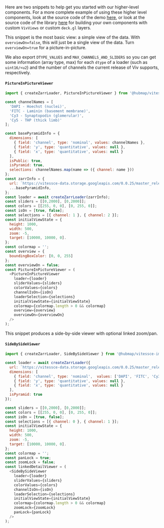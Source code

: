 Here are two snippets to help get you started with our higher-level components. For a more complete example of using these higher level components, look at the source code of the demo [here](https://github.com/hubmapconsortium/vitessce-image-viewer/blob/master/demo/src/App.js), or look at the source code of the library [here](https://github.com/hubmapconsortium/vitessce-image-viewer/tree/master/src) for building your own components with custom `VivViews` or custom `deck.gl` layers.

This snippet is the most basic view: a simple view of the data. With `overviewOn=false`, this will just be a single view of the data. Turn `overviewOn=true` for a picture-in-picture.

We also export `DTYPE_VALUES` and `MAX_CHANNELS_AND_SLIDERS` so you can get some information (array type, max) for each `dtype` of a loader (such as `uint16/<u2`) and the number of channels the current release of Viv supports, respectively.

#### `PictureInPictureViewer`

```javascript
import { createZarrLoader, PictureInPictureViewer } from '@hubmap/vitessce-image-viewer';

const channelNames = [
  'DAPI - Hoechst (nuclei)',
  'FITC - Laminin (basement membrane)',
  'Cy3 - Synaptopodin (glomerular)',
  'Cy5 - THP (thick limb)'
];

const basePyramidInfo = {
  dimensions: [
    { field: 'channel', type: 'nominal', values: channelNames },
    { field: 'y', type: 'quantitative', values: null },
    { field: 'x', type: 'quantitative', values: null }
  ],
  isPublic: true,
  isPyramid: true,
  selections: channelNames.map(name => ({ channel: name }))
};
const zarrInfo = {
  url: `https://vitessce-data.storage.googleapis.com/0.0.25/master_release/spraggins/spraggins.mxif.zarr`,
  ...basePyramidInfo,
};
const loader = await createZarrLoader(zarrInfo);
const sliders = [[0,2000], [0,2000]];
const colors = [[255, 0, 0], [0, 255, 0]];
const isOn = [true, false];
const selections = [{ channel: 1 }, { channel: 2 }];
const initialViewState = {
  height: 1000,
  width: 500,
  zoom: -5,
  target: [10000, 10000, 0].
};
const colormap = '';
const overview = {
  boundingBoxColor: [0, 0, 255]
};
const overviewOn = false;
const PictureInPictureViewer = (
  <PictureInPictureViewer
    loader={loader}
    sliderValues={sliders}
    colorValues={colors}
    channelIsOn={isOn}
    loaderSelection={selections}
    initialViewState={initialViewState}
    colormap={colormap.length > 0 && colormap}
    overview={overview}
    overviewOn={overviewOn}
  />
);
```

This snippet produces a side-by-side viewer with optional linked zoom/pan.

#### `SideBySideViewer`

```javascript
import { createZarrLoader, SideBySideViewer } from '@hubmap/vitessce-image-viewer';

const loader = await createZarrLoader({
  url: `https://vitessce-data.storage.googleapis.com/0.0.25/master_release/spraggins/spraggins.mxif.zarr`,
  dimensions: [
    { field: 'channel', type: 'nominal',  values: ['DAPI', 'FITC', 'Cy3', 'Cy5'] },
    { field: 'y', type: 'quantitative', values: null },
    { field: 'x', type: 'quantitative', values: null }
  ],
  isPyramid: true
});

const sliders = [[0,2000], [0,2000]];
const colors = [[255, 0, 0], [0, 255, 0]];
const isOn = [true, false];
const selections = [{ channel: 0 }, { channel: 1 }];
const initialViewState = {
  height: 1000,
  width: 500,
  zoom: -5,
  target: [10000, 10000, 0].
};
const colormap = '';
const panLock = true;
const zoomLock = false;
const linkedDetailViewer = (
  <SideBySideViewer
    loader={loader}
    sliderValues={sliders}
    colorValues={colors}
    channelIsOn={isOn}
    loaderSelection={selections}
    initialViewState={initialViewState}
    colormap={colormap.length > 0 && colormap}
    zoomLock={zoomLock}
    panLock={panLock}
  />
);
```
